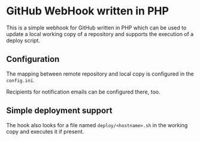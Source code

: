 # GitHub WebHook written in PHP

This is a simple webhook for GitHub written in PHP which can be used to update a local working copy of a repository and
supports the execution of a deploy script.

## Configuration

The mapping between remote repository and local copy is configured in the `config.ini`.

Recipients for notification emails can be configured there, too.

## Simple deployment support

The hook also looks for a file named `deploy/<hostname>.sh` in the working copy and executes it if present.

